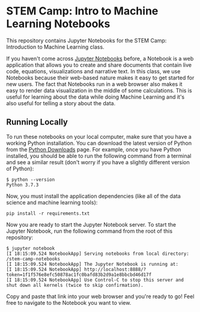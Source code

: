 # STEM Camp: Intro to Machine Learning Notebooks

This repository contains Jupyter Notebooks for the STEM Camp: Introduction to Machine Learning class.

If you haven't come across [Jupyter Notebooks](https://jupyter.org/) before, a Notebook is a web application that allows you to create and share documents that contain live code, equations, visualizations and narrative text. In this class, we use Notebooks because their web-based nature makes it easy to get started for new users. The fact that Notebooks run in a web browser also makes it easy to render data visualization in the middle of some calculations. This is useful for learning about the data while doing Machine Learning and it's also useful for telling a story about the data.

## Running Locally

To run these notebooks on your local computer, make sure that you have a working Python installation. You can download the latest version of Python from the [Python Downloads](https://www.python.org/downloads/) page. For example, once you have Python installed, you should be able to run the following command from a terminal and see a similar result (don't worry if you have a slightly different version of Python):

```
$ python --version
Python 3.7.3
```

Now, you must install the application dependencies (like all of the data science and machine learning tools):

```
pip install -r requirements.txt
```

Now you are ready to start the Jupyter Notebook server. To start the Jupyter Notebook, run the following command from the root of this repository:

```
$ jupyter notebook
[I 18:15:09.524 NotebookApp] Serving notebooks from local directory: /stem-camp-notebooks
[I 18:15:09.524 NotebookApp] The Jupyter Notebook is running at:
[I 18:15:09.524 NotebookApp] http://localhost:8888/?token=1f1f576e8efc50878ac1fc0bafd83b2d9a1e8bbcbd46d17f
[I 18:15:09.524 NotebookApp] Use Control-C to stop this server and shut down all kernels (twice to skip confirmation).
```

Copy and paste that link into your web browser and you're ready to go! Feel free to navigate to the Notebook you want to view.